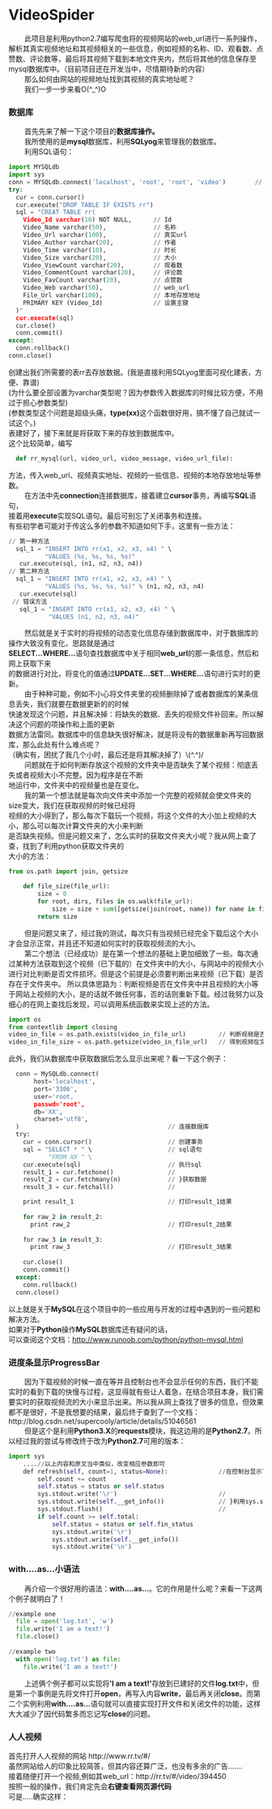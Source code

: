 VideoSpider
===========

&nbsp;&nbsp;&nbsp;&nbsp;&nbsp;&nbsp;&nbsp;&nbsp;此项目是利用python2.7编写爬虫将的视频网站的web_url进行一系列操作，解析其真实视频地址和其视频相关的一些信息，例如视频的名称、ID、观看数、点赞数、评论数等，最后将其视频下载到本地文件夹内，然后将其他的信息保存至mysql数据库中。（目前项目还在开发当中，尽情期待新的内容）<br>
&nbsp;&nbsp;&nbsp;&nbsp;&nbsp;&nbsp;&nbsp;&nbsp;那么如何由网站的视频地址找到其视频的真实地址呢？<br>
&nbsp;&nbsp;&nbsp;&nbsp;&nbsp;&nbsp;&nbsp;&nbsp;我们一步一步来看O(^_^)O<br>

<h3>数据库</h3>

&nbsp;&nbsp;&nbsp;&nbsp;&nbsp;&nbsp;&nbsp;&nbsp;首先先来了解一下这个项目的<strong>数据库操作。</strong><br>
&nbsp;&nbsp;&nbsp;&nbsp;&nbsp;&nbsp;&nbsp;&nbsp;我所使用的是<strong>mysql</strong>数据库，利用<strong>SQLyog</strong>来管理我的数据库。<br>
&nbsp;&nbsp;&nbsp;&nbsp;&nbsp;&nbsp;&nbsp;&nbsp;利用SQL语句：<br>

```python
import MYSQLdb
import sys
conn = MYSQLdb.connect('localhost', 'root', 'root', 'video')        // 连接video数据库
try:
  cur = conn.cursor()
  cur.execute("DROP TABLE IF EXISTS rr")
  sql = "CREAT TABLE rr(
    Video_Id varchar(10) NOT NULL,      // Id
    Video_Name varchar(50),             // 名称
    Video_Url varchar(100),             // 真实url
    Video_Author varchar(20),           // 作者
    Video_Time varchar(10),             // 时长
    Video_Size varchar(20),             // 大小
    Video_ViewCount varchar(20),        // 观看数
    Video_CommentCount varchar(20),     // 评论数
    Video_FavCount varchar(20),         // 点赞数
    Video_Web varchar(50),              // web_url
    File_Url varchar(100),              // 本地存放地址
    PRIMARY KEY (Video_Id)              // 设置主键
  )"
  cur.execute(sql)
  cur.close()
  conn.commit()
except:
  conn.rollback()
conn.close()
```

创建出我们所需要的表rr去存放数据。(我是直接利用SQLyog里面可视化建表，方便、靠谱)<br>
(为什么要全部设置为varchar类型呢？因为参数传入数据库的时候比较方便，不用过于担心参数类型)<br>
(参数类型这个问题是超级头痛，<b>type(xx)</b>这个函数很好用，搞不懂了自己就试一试这个。)<br>
表建好了，接下来就是将获取下来的存放到数据库中。<br>
这个比较简单，编写

```python
  def rr_mysql(url, video_url, video_message, video_url_file):
```

方法，传入web_url、视频真实地址、视频的一些信息、视频的本地存放地址等参数。<br>
&nbsp;&nbsp;&nbsp;&nbsp;&nbsp;&nbsp;&nbsp;&nbsp;在方法中先<b>connection</b>连接数据库，接着建立<b>cursor</b>事务，再编写<b>SQL</b>语句，<br>
接着用<b>execute</b>实现SQL语句。最后可别忘了关闭事务和连接。<br>
有些初学者可能对于传这么多的参数不知道如何下手，这里有一些方法：<br>

```python
// 第一种方法
  sql_1 = "INSERT INTO rr(x1, x2, x3, x4) " \
          "VALUES (%s, %s, %s, %s)"             
   cur.execute(sql, (n1, n2, n3, n4))
// 第二种方法
  sql_1 = "INSERT INTO rr(x1, x2, x3, x4) " \
          "VALUES (%s, %s, %s, %s)" % (n1, n2, n3, n4)            
   cur.execute(sql)
 // 错误方法
   sql_1 = "INSERT INTO rr(x1, x2, x3, x4) " \
           "VALUES (n1, n2, n3, n4)"
```

&nbsp;&nbsp;&nbsp;&nbsp;&nbsp;&nbsp;&nbsp;&nbsp;然后就是关于实时的将视频的动态变化信息存储到数据库中，对于数据库的操作大致没有变化，思路就是通过<br>
<b>SELECT...WHERE...</b>语句查找数据库中关于相同<b>web_url</b>的那一条信息，然后和网上获取下来<br>
的数据进行对比，将变化的值通过<b>UPDATE...SET...WHERE...</b>语句进行实时的更新。<br>
&nbsp;&nbsp;&nbsp;&nbsp;&nbsp;&nbsp;&nbsp;&nbsp;由于种种可能，例如不小心将文件夹里的视频删除掉了或者数据库的某条信息丢失，我们就要在数据更新的的时候<br>
快速发现这个问题，并且解决掉：将缺失的数据、丢失的视频文件补回来。所以解决这个问题的项操作和上面的更新<br>
数据方法雷同。数据库中的信息缺失很好解决，就是将没有的数据重新再写回数据库，那么此处有什么难点呢？<br>
（确实有，困扰了我几个小时，最后还是将其解决掉了）\\(^.^)/<br>
&nbsp;&nbsp;&nbsp;&nbsp;&nbsp;&nbsp;&nbsp;&nbsp;问题就在于如何判断存放这个视频的文件夹中是否缺失了某个视频：彻底丢失或者视频大小不完整。因为程序是在不断<br>
地运行中，文件夹中的视频量也是在变化。<br>
&nbsp;&nbsp;&nbsp;&nbsp;&nbsp;&nbsp;&nbsp;&nbsp;我的第一个想法就是每次向文件夹中添加一个完整的视频就会使文件夹的size变大，我们在获取视频的时候已经将<br>
视频的大小得到了，那么每次下载玩一个视频，将这个文件的大小加上视频的大小，那么可以每次计算文件夹的大小来判断<br>
是否缺失视频。但是问题又来了，怎么实时的获取文件夹大小呢？我从网上查了查，找到了利用python获取文件夹的<br>
大小的方法：<br>

```python
from os.path import join, getsize

    def file_size(file_url):
        size = 0
        for root, dirs, files in os.walk(file_url):
            size = size + sum([getsize(join(root, name)) for name in files])
        return size
```
&nbsp;&nbsp;&nbsp;&nbsp;&nbsp;&nbsp;&nbsp;&nbsp;但是问题又来了，经过我的测试，每次只有当视频已经完全下载后这个大小才会显示正常，并且还不知道如何实时的获取视频流的大小。<br>
&nbsp;&nbsp;&nbsp;&nbsp;&nbsp;&nbsp;&nbsp;&nbsp;第二个想法（已经成功）是在第一个想法的基础上更加细致了一些。每次通过某种方法获取到这个视频（已下载的）在文件夹中的大小，与网站中的视频大小进行对比判断是否文件损坏。但是这个前提是必须要判断出来视频（已下载）是否存在于文件夹中。
所以具体思路为：判断视频是否在文件夹中并且视频的大小等于网站上视频的大小，是的话就不做任何事，否的话则重新下载。经过我努力以及细心的在网上查找后发现，可以调用系统函数来实现上述的方法。<br>
```python
import os
from contextlib import closing
video_in_file = os.path.exists(video_in_file_url)         // 判断视频是否在文件夹里，返回TRUE OR FALSE
video_in_file_size = os.path.getsize(video_in_file_url)   // 得到视频在文件夹中的真实大小
```
此外，我们从数据库中获取数据后怎么显示出来呢？看一下这个例子：

```python
  conn = MySQLdb.connect(
       host='localhost', 
       port='3306', 
       user='root,
       passwd='root',
       db='XX',
       charset='utf8',
  )                                         // 连接数据库
  try:
    cur = conn.cursor()                     // 创建事务
    sql = "SELECT * " \                     // sql语句
           "FROM XX " \
    cur.execute(sql)                        // 执行sql
    result_1 = cur.fetchone()               //  
    result_2 = cur.fetchmany(n)             // }获取数据
    result_3 = cur.fetchall()               //

    print result_1                          // 打印result_1结果
    
    for raw_2 in result_2:
      print raw_2                           // 打印result_2结果
      
    for raw_3 in result_3:
      print raw_3                           // 打印result_3结果
      
    cur.close()
    conn.commit()
  except:
    conn.rollback()
  conn.close()
```

以上就是关于<b>MySQL</b>在这个项目中的一些应用与开发的过程中遇到的一些问题和解决方法。<br>
如果对于<b>Python</b>操作<b>MySQL</b>数据库还有疑问的话，<br>
可以查阅这个文档：http://www.runoob.com/python/python-mysql.html
<h3>进度条显示ProgressBar</h3>
&nbsp;&nbsp;&nbsp;&nbsp;&nbsp;&nbsp;&nbsp;&nbsp;因为下载视频的时候一直在等并且控制台也不会显示任何的东西，我们不能实时的看到下载的快慢与过程，这显得就有些让人着急，在结合项目本身，我们需要实时的获取视频流的大小来显示出来。所以我从网上查找了很多的信息，但效果都不是很好，不是我想要的结果，最后终于查到了一个文档：http://blog.csdn.net/supercooly/article/details/51046561<br>
&nbsp;&nbsp;&nbsp;&nbsp;&nbsp;&nbsp;&nbsp;&nbsp;但是这个是利用<b>Python3.X</b>的<b>requests</b>模块，我这边用的是<b>Python2.7</b>。所以经过我的尝试与修改终于改为<b>Python2.7</b>可用的版本：

```python
import sys
    ....//以上内容和原文当中类似，改变相应参数即可
    def refresh(self, count=1, status=None):              //在控制台显示下载进度
        self.count += count
        self.status = status or self.status
        sys.stdout.write('\r')                            //
        sys.stdout.write(self.__get_info())               // }利用sys.studout.write()/flush()
        sys.stdout.flush()                                //
        if self.count >= self.total:
            self.status = status or self.fin_status
            sys.stdout.write('\r')
            sys.stdout.write(self.__get_info())
            sys.stdout.write('\n')

```

<h3>with....as...小语法</h3>
&nbsp;&nbsp;&nbsp;&nbsp;&nbsp;&nbsp;&nbsp;&nbsp;再介绍一个很好用的语法：<b>with....as...</b>。它的作用是什么呢？来看一下这两个例子就明白了！

```python
//example one
  file = open('log.txt', 'w')
  file.write('I am a text!')
  file.close()
  
//example two
  with open('log.txt') as file:
    file.write('I am a text!')

```

&nbsp;&nbsp;&nbsp;&nbsp;&nbsp;&nbsp;&nbsp;&nbsp;上述俩个例子都可以实现将<b>'I am a text!'</b>存放到已建好的文件<b>log.txt</b>中，但是第一个事例是先将文件打开<b>open</b>，再写入内容<b>write</b>，最后再关闭<b>close</b>。而第二个实例利用<b>with....as...</b>语句就可以直接实现打开文件和关闭文件的功能，这样大大减少了因代码繁多而忘记写<b>close</b>的问题。

<h3>人人视频</h3>
首先打开人人视频的网站 http://www.rr.tv/#/<br>
虽然网站给人的印象比较简答，但其内容还算广泛，也没有多余的广告.......<br>
接着随便打开一个视频,例如其web_url：http://rr.tv/#/video/394450<br>
按照一般的操作，我们肯定先会<strong>右键查看网页源代码</strong><br>
可是.....确实这样：<br>
